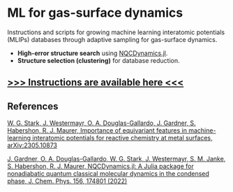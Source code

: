 # ML for gas-surface dynamics

Instructions and scripts for growing machine learning interatomic potentials (MLIPs) databases through adaptive sampling for gas-surface dynamics.
* **High-error structure search** using [NQCDynamics.jl](https://github.com/NQCD/NQCDynamics.jl).
* **Structure selection (clustering)** for database reduction.

## [**>>> Instructions are available here <<<**](https://wgst.github.io/ml-gas-surface/)

## References
[W. G. Stark, J. Westermayr, O. A. Douglas-Gallardo, J. Gardner, S. Habershon, R. J. Maurer, Importance of equivariant features in machine-learning interatomic potentials for reactive chemistry at metal surfaces, arXiv:2305.10873](https://arxiv.org/abs/2305.10873)

[J. Gardner, O. A. Douglas-Gallardo, W. G. Stark, J. Westermayr, S. M. Janke, S. Habershon, R. J. Maurer, NQCDynamics.jl: A Julia package for nonadiabatic quantum classical molecular dynamics in the condensed phase, J. Chem. Phys. 156, 174801 (2022)](https://doi.org/10.1063/5.0089436)
